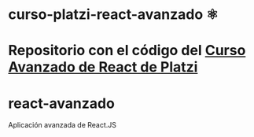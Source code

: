 # curso-platzi-react-avanzado ⚛️

# Repositorio con el código del [Curso Avanzado de React de Platzi](https://platzi.com/cursos/react-avanzado/)

# react-avanzado

Aplicación avanzada de React.JS
